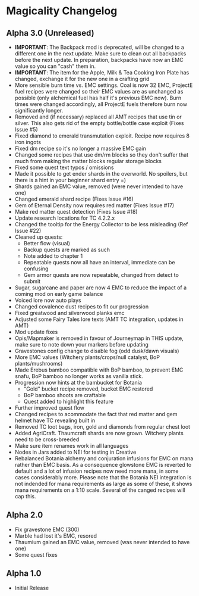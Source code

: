 Magicality Changelog
====================

Alpha 3.0 (Unreleased)
----------------------
* **IMPORTANT**: The Backpack mod is deprecated, will be changed to a different one in the next update. Make sure to clean out all backpacks before the next update. In preparation, backpacks have now an EMC value so you can "cash" them in.
* **IMPORTANT**: The item for the Apple, Milk & Tea Cooking Iron Plate has changed, exchange it for the new one in a crafting grid
* More sensible burn time vs. EMC settings. Coal is now 32 EMC, ProjectE fuel recipes were changed so their EMC values are as unchanged as possible (only alchemical fuel has half it's previous EMC now). Burn times were changed accordingly, all ProjectE fuels therefore burn now significantly longer.
* Removed and (if necessary) replaced all AMT recipes that use tin or silver. This also gets rid of the empty bottle/bottle case exploit (Fixes Issue #5)
* Fixed diamond to emerald transmutation exploit. Recipe now requires 8 iron ingots
* Fixed dm recipe so it's no longer a massive EMC gain
* Changed some recipes that use dm/rm blocks so they don't suffer that much from making the matter blocks regular storage blocks
* Fixed some quest text typos / omissions
* Made it possible to get ender shards in the overworld. No spoilers, but there is a hint in your beginner shard entry =)
* Shards gained an EMC value, removed (were never intended to have one)
* Changed emerald shard recipe (Fixes Issue #16)
* Gem of Eternal Density now requires red matter (Fixes Issue #17)
* Make red matter quest detection (Fixes Issue #18)
* Update research locations for TC 4.2.2.x
* Changed the tooltip for the Energy Collector to be less misleading (Ref Issue #22)
* Cleaned up quests:
  - Better flow (visual)
  - Backup quests are marked as such
  - Note added to chapter 1
  - Repeatable quests now all have an interval, immediate can be confusing
  - Gem armor quests are now repeatable, changed from detect to submit
* Sugar, sugarcane and paper are now 4 EMC to reduce the impact of a coming mod on early game balance
* Voiced lore now auto plays
* Changed covalence dust recipes to fit our progression
* Fixed greatwood and silverwood planks emc
* Adjusted some Fairy Tales lore texts (AMT TC integration, updates in AMT)
* Mod update fixes
* Opis/Mapmaker is removed in favour of Journeymap in THIS update, make sure to note down your markers before updating
* Gravestones config change to disable fog (odd dusk/dawn visuals)
* More EMC values (Witchery plants/crops/null catalyst, BoP plants/mushrooms)
* Made Erebus bamboo compatible with BoP bamboo, to prevent EMC snafu, BoP bamboo no longer works as vanilla stick.
* Progression now hints at the bambucket for Botania
  - "Gold" bucket recipe removed, bucket EMC restored
  - BoP bamboo shoots are craftable
  - Quest added to highlight this feature
* Further improved quest flow
* Changed recipes to acommodate the fact that red matter and gem helmet have TC revealing built in
* Removed TC loot bags, iron, gold and diamonds from regular chest loot
* Added AgriCraft. Thaumcraft shards are now grown. Witchery plants need to be cross-breeded
* Make sure item renames work in all languages
* Nodes in Jars added to NEI for testing in Creative
* Rebalanced Botania alchemy and conjuration infusions for EMC on mana rather than EMC basis. As a consequence glowstone EMC is reverted to default and a lot of infusion recipes now need more mana, in some cases considerably more. Please note that the Botania NEI integration is not indended for mana requirements as large as some of these, it shows mana requirements on a 1:10 scale. Several of the canged recipes will cap this.


Alpha 2.0
---------
* Fix gravestone EMC (300)
* Marble had lost it's EMC, resored
* Thaumium gained an EMC value, removed (was never intended to have one)
* Some quest fixes


Alpha 1.0
---------
* Initial Release
